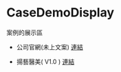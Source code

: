 # CaseDemoDisplay
案例的展示區




- 公司官網(未上文案) [連結](https://by-point.github.io/CaseDemoDisplay/companyWeb/views/index/index.html)

  
- 揚藝醫美( V1.0 )  [連結](https://by-point.github.io/CaseDemoDisplay/Yanyi/views/index/index.html)


